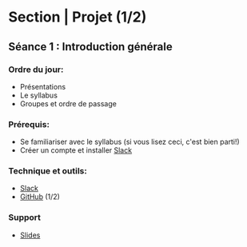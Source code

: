 # Section | Projet (1/2)
## Séance 1 : Introduction générale

### Ordre du jour:
-  Présentations
-  Le syllabus
-  Groupes et ordre de passage

### Prérequis:
- Se familiariser avec le syllabus (si vous lisez ceci, c'est bien parti!)
- Créer un compte et installer [Slack](methodesss.slack.com)

### Technique et outils:
- [Slack](methodesss.slack.com)
- [GitHub](https://github.com/) (1/2)

### Support
- [Slides](slides/semestre_01_projet_séance_01.pdf)

